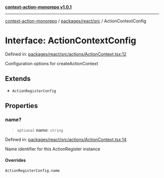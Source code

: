 [**context-action-monorepo v1.0.1**](../../../../README.md)

***

[context-action-monorepo](../../../../README.md) / [packages/react/src](../README.md) / ActionContextConfig

# Interface: ActionContextConfig

Defined in: [packages/react/src/actions/ActionContext.tsx:12](https://github.com/mineclover/context-action/blob/08bf17d6ec1c09cfe0ffb9710189395df90c9772/packages/react/src/actions/ActionContext.tsx#L12)

Configuration options for createActionContext

## Extends

- `ActionRegisterConfig`

## Properties

### name?

> `optional` **name**: `string`

Defined in: [packages/react/src/actions/ActionContext.tsx:14](https://github.com/mineclover/context-action/blob/08bf17d6ec1c09cfe0ffb9710189395df90c9772/packages/react/src/actions/ActionContext.tsx#L14)

Name identifier for this ActionRegister instance

#### Overrides

`ActionRegisterConfig.name`
